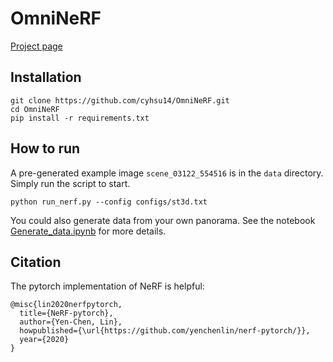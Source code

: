 # OmniNeRF
[Project page](https://cyhsu14.github.io/OmniNeRF/)

## Installation
```
git clone https://github.com/cyhsu14/OmniNeRF.git
cd OmniNeRF
pip install -r requirements.txt
```

## How to run
A pre-generated example image ```scene_03122_554516``` is in the ```data``` directory.
Simply run the script to start.
```
python run_nerf.py --config configs/st3d.txt
```

You could also generate data from your own panorama.
See the notebook [Generate_data.ipynb](https://github.com/cyhsu14/OmniNeRF/blob/main/Generate_data.ipynb) for more details.

## Citation

The pytorch implementation of NeRF is helpful:
```
@misc{lin2020nerfpytorch,
  title={NeRF-pytorch},
  author={Yen-Chen, Lin},
  howpublished={\url{https://github.com/yenchenlin/nerf-pytorch/}},
  year={2020}
}
```
